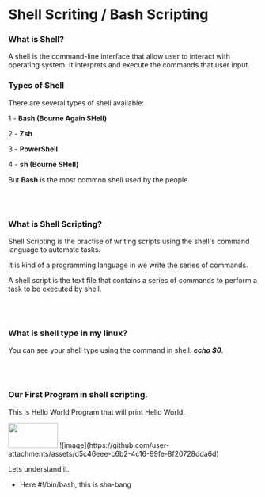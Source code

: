 # Shell Scriting / Bash Scripting

### What is Shell?

A shell is the command-line interface that allow user to interact with operating system. It interprets and execute the commands that user input.

### Types of Shell

There are several types of shell available:

1 - **Bash (Bourne Again SHell)**

2 - **Zsh**

3 - **PowerShell**

4 - **sh (Bourne SHell)**

But **Bash** is the most common shell used by the people.

<br>
<br>

### What is Shell Scripting?

Shell Scripting is the practise of writing scripts using the shell's command language to automate tasks.

It is kind of a programming language in we write the series of commands.

A shell script is the text file that contains a series of commands to perform a task to be executed by shell.

<br>
<br>

### What is shell type in my linux?

You can see your shell type using the command in shell: _**echo $0**_.

<br>
<br>

### Our First Program in shell scripting.

This is Hello World Program that will print Hello World.

<img src="https://github.com/user-attachments/assets/d5c46eee-c6b2-4c16-99fe-8f20728dda6d" width="100" height="50">
![image](https://github.com/user-attachments/assets/d5c46eee-c6b2-4c16-99fe-8f20728dda6d)


Lets understand it.

- Here #!/bin/bash, this is sha-bang
